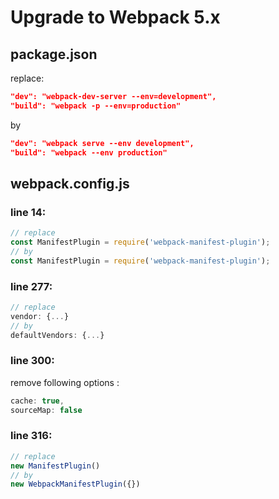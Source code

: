 # Upgrade to Webpack 5.x

## package.json

replace:

```json
"dev": "webpack-dev-server --env=development",
"build": "webpack -p --env=production"
```

by

```json
"dev": "webpack serve --env development",
"build": "webpack --env production"
```

## webpack.config.js

### line 14:

```js
// replace
const ManifestPlugin = require('webpack-manifest-plugin');
// by
const ManifestPlugin = require('webpack-manifest-plugin');
```

### line 277:

```js
// replace
vendor: {...}
// by
defaultVendors: {...}
```

### line 300:

remove following options :

```js
cache: true,
sourceMap: false
```

### line 316:

```js
// replace
new ManifestPlugin()
// by
new WebpackManifestPlugin({})
```
